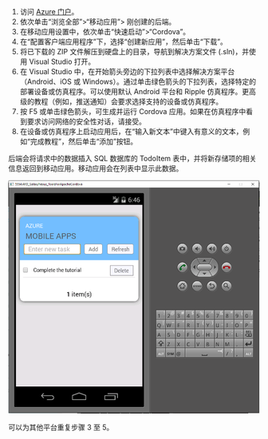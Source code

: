 
1. 访问 [Azure 门户]。
2. 依次单击“浏览全部”>“移动应用”> 刚创建的后端。
3. 在移动应用设置中，依次单击“快速启动”>“Cordova”。
4. 在“配置客户端应用程序”下，选择“创建新应用”，然后单击“下载”。
2. 将已下载的 ZIP 文件解压到硬盘上的目录，导航到解决方案文件 (.sln)，并使用 Visual Studio 打开。
3. 在 Visual Studio 中，在开始箭头旁边的下拉列表中选择解决方案平台（Android、iOS 或 Windows）。通过单击绿色箭头的下拉列表，选择特定的部署设备或仿真程序。可以使用默认 Android 平台和 Ripple 仿真程序。更高级的教程（例如，推送通知）会要求选择支持的设备或仿真程序。
4. 按 F5 或单击绿色箭头，可生成并运行 Cordova 应用。如果在仿真程序中看到要求访问网络的安全性对话，请接受。
5. 在设备或仿真程序上启动应用后，在“输入新文本”中键入有意义的文本，例如“完成教程”，然后单击“添加”按钮。

后端会将请求中的数据插入 SQL 数据库的 TodoItem 表中，并将新存储项的相关信息返回到移动应用。移动应用会在列表中显示此数据。

![](./media/app-service-mobile-cordova-quickstart/quickstart-startup.png)  


可以为其他平台重复步骤 3 至 5。

[Azure 门户]: https://portal.azure.cn/

<!---HONumber=Mooncake_0116_2017-->